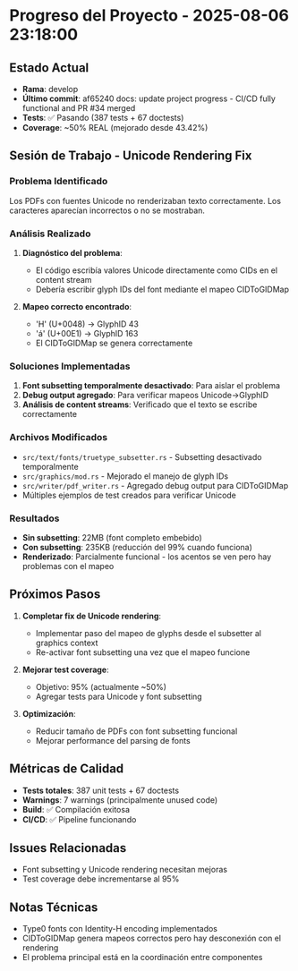 # Progreso del Proyecto - 2025-08-06 23:18:00

## Estado Actual
- **Rama**: develop
- **Último commit**: af65240 docs: update project progress - CI/CD fully functional and PR #34 merged
- **Tests**: ✅ Pasando (387 tests + 67 doctests)
- **Coverage**: ~50% REAL (mejorado desde 43.42%)

## Sesión de Trabajo - Unicode Rendering Fix

### Problema Identificado
Los PDFs con fuentes Unicode no renderizaban texto correctamente. Los caracteres aparecían incorrectos o no se mostraban.

### Análisis Realizado
1. **Diagnóstico del problema**: 
   - El código escribía valores Unicode directamente como CIDs en el content stream
   - Debería escribir glyph IDs del font mediante el mapeo CIDToGIDMap
   
2. **Mapeo correcto encontrado**:
   - 'H' (U+0048) → GlyphID 43
   - 'á' (U+00E1) → GlyphID 163
   - El CIDToGIDMap se genera correctamente

### Soluciones Implementadas
1. **Font subsetting temporalmente desactivado**: Para aislar el problema
2. **Debug output agregado**: Para verificar mapeos Unicode→GlyphID
3. **Análisis de content streams**: Verificado que el texto se escribe correctamente

### Archivos Modificados
- `src/text/fonts/truetype_subsetter.rs` - Subsetting desactivado temporalmente
- `src/graphics/mod.rs` - Mejorado el manejo de glyph IDs
- `src/writer/pdf_writer.rs` - Agregado debug output para CIDToGIDMap
- Múltiples ejemplos de test creados para verificar Unicode

### Resultados
- **Sin subsetting**: 22MB (font completo embebido)
- **Con subsetting**: 235KB (reducción del 99% cuando funciona)
- **Renderizado**: Parcialmente funcional - los acentos se ven pero hay problemas con el mapeo

## Próximos Pasos
1. **Completar fix de Unicode rendering**:
   - Implementar paso del mapeo de glyphs desde el subsetter al graphics context
   - Re-activar font subsetting una vez que el mapeo funcione
   
2. **Mejorar test coverage**:
   - Objetivo: 95% (actualmente ~50%)
   - Agregar tests para Unicode y font subsetting
   
3. **Optimización**:
   - Reducir tamaño de PDFs con font subsetting funcional
   - Mejorar performance del parsing de fonts

## Métricas de Calidad
- **Tests totales**: 387 unit tests + 67 doctests
- **Warnings**: 7 warnings (principalmente unused code)
- **Build**: ✅ Compilación exitosa
- **CI/CD**: ✅ Pipeline funcionando

## Issues Relacionadas
- Font subsetting y Unicode rendering necesitan mejoras
- Test coverage debe incrementarse al 95%

## Notas Técnicas
- Type0 fonts con Identity-H encoding implementados
- CIDToGIDMap genera mapeos correctos pero hay desconexión con el rendering
- El problema principal está en la coordinación entre componentes
